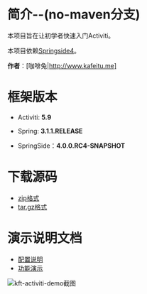 # 简介--(no-maven分支)

本项目旨在让初学者快速入门Activiti。

本项目依赖[Springside4](https://github.com/springside/springside4)。

**作者**：[咖啡兔|http://www.kafeitu.me]

# 框架版本

* Activiti: **5.9**

* Spring: **3.1.1.RELEASE**

* SpringSide：**4.0.0.RC4-SNAPSHOT** 

# 下载源码

* [zip格式](https://github.com/henryyan/kft-activiti-demo/zipball/no-maven)
* [tar.gz格式](https://github.com/henryyan/kft-activiti-demo/tarball/no-maven)

# 演示说明文档

* [配置说明](https://github.com/henryyan/kft-activiti-demo/wiki/%E9%85%8D%E7%BD%AE%E8%AF%B4%E6%98%8E)
* [功能演示](https://github.com/henryyan/kft-activiti-demo/wiki/%E5%8A%9F%E8%83%BD%E6%BC%94%E7%A4%BA)
 
![kft-activiti-demo截图](http://www.kafeitu.me/files/2012/05/kft-activiti-demo.png)
